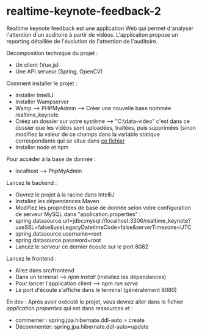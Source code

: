 # realtime-keynote-feedback-2

Realtime keynote feedback est une application Web qui permet d'analyser l'attention d'un auditoire à partir de vidéos.
L'application propose un reporting détaillée de l'évolution de l'attention de l'auditoire.

Décomposition technique du projet :
- Un client (Vue.js)
- Une API serveur (Spring, OpenCV)

Comment installer le projet : 
- Installer IntelliJ
- Installer Wampserver 
- Wamp --> PHPMyAdmin --> Créer une nouvelle base nommée realtime_keynote
- Créez un dossier sur votre système --> "C:\data-video" c'est dans ce dossier que les vidéos sont uploadées, traitées, puis supprimées (sinon modifiez la valeur de ce champs dans la variable statique correspondante qui se situe dans [ce fichier](https://github.com/Miage-Paris-Ouest/realtime-keynote-feedback-2/blob/master/src/main/java/miage/nanterre/m1app/realtimekeynote/Service/UploadService.java)
- Installer node et npm

Pour accéder à la base de donnée : 
- localhost --> PhpMyAdmin 

Lancez le backend :
- Ouvrez le projet à la racine dans IntelliJ
- Installez les dépendances Maven
- Modifiez les propriétées de base de donnée selon votre configuration de serveur MySQL dans "application.properties" : 
- spring.datasource.url=jdbc:mysql://localhost:3306/realtime_keynote?useSSL=false&useLegacyDatetimeCode=false&serverTimezone=UTC
- spring.datasource.username=root
- spring.datasource.password=root
- Lancez le serveur ce dernier écoute sur le port 8082

Lancez le frontend :
- Allez dans src/frontend
- Dans un terminal --> *npm install* (installez les dépendances)
- Pour lancer l'application client -->  *npm run serve*
- Le port d'écoute s'affiche dans le terminal (généralement 8080)

En dev : Après avoir exécuté le projet, vous devrez aller dans le fichier *application.properties* qui est dans *ressources* et :
- commenter : spring.jpa.hibernate.ddl-auto = create
- Décommenter: spring.jpa.hibernate.ddl-auto=update

